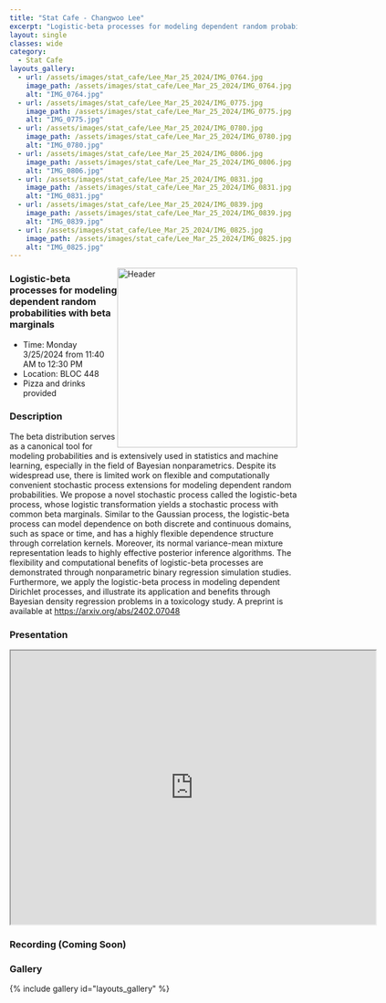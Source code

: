 ```yaml
---
title: "Stat Cafe - Changwoo Lee"
excerpt: "Logistic-beta processes for modeling dependent random probabilities with beta marginals"
layout: single
classes: wide
category: 
  - Stat Cafe
layouts_gallery:
  - url: /assets/images/stat_cafe/Lee_Mar_25_2024/IMG_0764.jpg
    image_path: /assets/images/stat_cafe/Lee_Mar_25_2024/IMG_0764.jpg
    alt: "IMG_0764.jpg"
  - url: /assets/images/stat_cafe/Lee_Mar_25_2024/IMG_0775.jpg
    image_path: /assets/images/stat_cafe/Lee_Mar_25_2024/IMG_0775.jpg
    alt: "IMG_0775.jpg"
  - url: /assets/images/stat_cafe/Lee_Mar_25_2024/IMG_0780.jpg
    image_path: /assets/images/stat_cafe/Lee_Mar_25_2024/IMG_0780.jpg
    alt: "IMG_0780.jpg"
  - url: /assets/images/stat_cafe/Lee_Mar_25_2024/IMG_0806.jpg
    image_path: /assets/images/stat_cafe/Lee_Mar_25_2024/IMG_0806.jpg
    alt: "IMG_0806.jpg"
  - url: /assets/images/stat_cafe/Lee_Mar_25_2024/IMG_0831.jpg
    image_path: /assets/images/stat_cafe/Lee_Mar_25_2024/IMG_0831.jpg
    alt: "IMG_0831.jpg"
  - url: /assets/images/stat_cafe/Lee_Mar_25_2024/IMG_0839.jpg
    image_path: /assets/images/stat_cafe/Lee_Mar_25_2024/IMG_0839.jpg
    alt: "IMG_0839.jpg"
  - url: /assets/images/stat_cafe/Lee_Mar_25_2024/IMG_0825.jpg
    image_path: /assets/images/stat_cafe/Lee_Mar_25_2024/IMG_0825.jpg
    alt: "IMG_0825.jpg"
---
```


<img src="https://jeroda7105.github.io/tamusgsa.github.io/assets/images/stat_cafe/Lee_Mar_25_2024/IMG_0735.jpg" alt="Header" width="315" style="float: right;"/> 




### Logistic-beta processes for modeling dependent random probabilities with beta marginals

- Time: Monday 3/25/2024 from 11:40 AM to 12:30 PM
- Location: BLOC 448
- Pizza and drinks provided
<!-- - [Presentation]({{ "/assets/files/stat_cafe/Lee_Mar_25_2024/StatCafe_Lee_slides.pdf" | relative_url }}) -->
<!-- - [Recording]() -->

### Description
The beta distribution serves as a canonical tool for modeling probabilities and is extensively used in statistics and machine learning, especially in the field of Bayesian nonparametrics. Despite its widespread use, there is limited work on flexible and computationally convenient stochastic process extensions for modeling dependent random probabilities. We propose a novel stochastic process called the logistic-beta process, whose logistic transformation yields a stochastic process with common beta marginals. Similar to the Gaussian process, the logistic-beta process can model dependence on both discrete and continuous domains, such as space or time, and has a highly flexible dependence structure through correlation kernels. Moreover, its normal variance-mean mixture representation leads to highly effective posterior inference algorithms. The flexibility and computational benefits of logistic-beta processes are demonstrated through nonparametric binary regression simulation studies. Furthermore, we apply the logistic-beta process in modeling dependent Dirichlet processes, and illustrate its application and benefits through Bayesian density regression problems in a toxicology study. A preprint is available at https://arxiv.org/abs/2402.07048


### Presentation
<iframe src="https://drive.google.com/file/d/1p6lO1qmMWdQ8T4tk-TLF6oNk9EouKqED/preview" width="640" height="480" allow="autoplay"></iframe>

### Recording (Coming Soon)


### Gallery
{% include gallery id="layouts_gallery" %}

